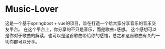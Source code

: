 # Music-Lover
这是一个基于springboot + vue的项目，旨在打造一个给大家分享音乐的音乐交友平台。
在这个平台上，你分享的不只是音乐，而是歌曲+感想。
这个感想可以是你对于歌曲的解读，也可以是这首歌曲带给你的感悟，总之和这首歌曲有关的一切你都可以分享。
